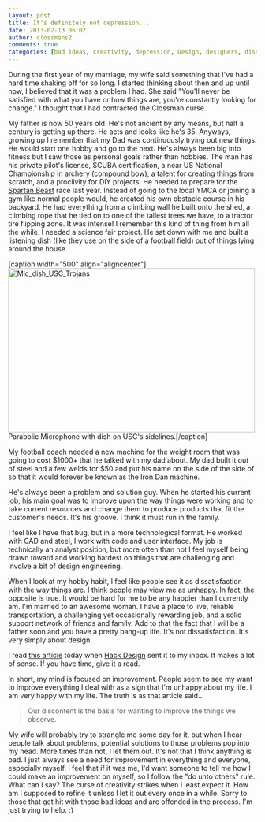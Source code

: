 ```yaml
---
layout: post
title: It's definitely not depression...
date: 2013-02-13 06:02
author: clossmans2
comments: true
categories: [bad ideas, creativity, depression, Design, designers, dissatisfaction, DIY, elloree, good ideas, ideas, improvement, life, marriage, Personal Life, software development, user interface]
---
```

During the first year of my marriage, my wife said something that I've had a hard time shaking off for so long.  I started thinking about then and up until now, I believed that it was a problem I had.  She said "You'll never be satisfied with what you have<!--more--> or how things are, you're constantly looking for change."  I thought that I had contracted the Clossman curse.

My father is now 50 years old.  He's not ancient by any means, but half a century is getting up there.  He acts and looks like he's 35.  Anyways, growing up I remember that my Dad was continuously trying out new things.  He would start one hobby and go to the next.  He's always been big into fitness but I saw those as personal goals rather than hobbies.  The man has his private pilot's license, SCUBA certification, a near US National Championship in archery (compound bow), a talent for creating things from scratch, and a proclivity for DIY projects.  He needed to prepare for the <a href="http://www.spartanrace.com/spartan-beast-obstacle-course-race.html" title="Spartan Beast" target="_blank">Spartan Beast</a> race last year.  Instead of going to the local YMCA or joining a gym like normal people would, he created his own obstacle course in his backyard.  He had everything from a climbing wall he built onto the shed, a climbing rope that he tied on to one of the tallest trees we have, to a tractor tire flipping zone.  It was intense!  I remember this kind of thing from him all the while.  I needed a science fair project.  He sat down with me and built a listening dish (like they use on the side of a football field) out of things lying around the house.

[caption width="500" align="aligncenter"]<img src="http://extras.mnginteractive.com/live/media/site513/2009/1029/20091029__BW_DS30-HOFFRTH-AUD+PC4G3SM_500.JPG" width="500" height="333" alt="Mic_dish_USC_Trojans" class /> Parabolic Microphone with dish on USC's sidelines.[/caption]

My football coach needed a new machine for the weight room that was going to cost $1000+ that he talked with my dad about.  My dad built it out of steel and a few welds for $50 and put his name on the side of the side of so that it would forever be known as the Iron Dan machine.  

He's always been a problem and solution guy.  When he started his current job, his main goal was to improve upon the way things were working and to take current resources and change them to produce products that fit the customer's needs.  It's his groove.  I think it must run in the family.

I feel like I have that bug, but in a more technological format.  He worked with CAD and steel, I work with code and user interface.  My job is technically an analyst position, but more often than not I feel myself being drawn toward and working hardest on things that are challenging and involve a bit of design engineering.  

When I look at my hobby habit, I feel like people see it as dissatisfaction with the way things are.  I think people may view me as unhappy.  In fact, the opposite is true.  It would be hard for me to be any happier than I currently am.  I'm married to an awesome woman.  I have a place to live, reliable transportation, a challenging yet occasionally rewarding job, and a solid support network of friends and family.  Add to that the fact that I will be a father soon and you have a pretty bang-up life.  It's not dissatisfaction.  It's very simply about design.

I read <a href="http://hackdesign.org/link/were-not-unhappy-were-designers/" title="this article" target="_blank">this article</a> today when <a href="http://hackdesign.org" title="Hack Design" target="_blank">Hack Design</a> sent it to my inbox.  It makes a lot of sense.  If you have time, give it a read.

In short, my mind is focused on improvement.  People seem to see my want to improve everything I deal with as a sign that I'm unhappy about my life. I am very happy with my life.  The truth is as that article said...

<blockquote>Our discontent is the basis for wanting to improve the things we observe.</blockquote>

My wife will probably try to strangle me some day for it, but when I hear people talk about problems, potential solutions to those problems pop into my head.  More times than not, I let them out.  It's not that I think anything is bad.  I just always see a need for improvement in everything and everyone, especially myself.  I feel that if it was me, I'd want someone to tell me how I could make an improvement on myself, so I follow the "do unto others" rule.  What can I say?  The curse of creativity strikes when I least expect it.  How am I supposed to refine it unless I let it out every once in a while.  Sorry to those that get hit with those bad ideas and are offended in the process.  I'm just trying to help. :)


